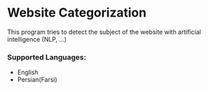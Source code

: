 # Website Categorization
This program tries to detect the subject of the website with artificial intelligence (NLP, ...)

### Supported Languages:
* English
* Persian(Farsi)

